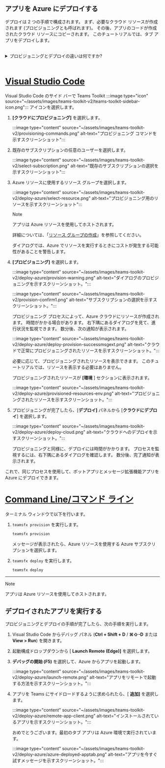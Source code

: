 ## <a name="deploy-your-app-to-azure"></a>アプリを Azure にデプロイする

デプロイは 2 つの手順で構成されます。 まず、必要なクラウド リソースが作成されます (プロビジョニングとも呼ばれます)。 その後、アプリのコードが作成されたクラウド リソースにコピーされます。 このチュートリアルでは、タブ アプリをデプロイします。
<br>
<br>
<details>
<summary>プロビジョニングとデプロイの違いは何ですか?</summary>
<br>
<b>プロビジョニング</b>手順では、アプリの Azure と Microsoft 365 にリソースが作成されますが、コード (HTML、CSS、JavaScript など) はリソースにコピーされません。 <b>[デプロイ]</b> ステップでは、プロビジョニング 手順中に作成したリソースにアプリのコードをコピーします。 新しいリソースをプロビジョニングせずに複数回デプロイするのが一般的です。 プロビジョニング手順は完了するまでに時間がかかる可能性があるため、デプロイ手順とは別です。
</details>
<br>

# <a name="visual-studio-code"></a>[Visual Studio Code](#tab/vscode)

Visual Studio Code のサイド バーで Teams Toolkit :::image type="icon" source="~/assets/images/teams-toolkit-v2/teams-toolkit-sidebar-icon.png"::: アイコンを選択します。

1. **[クラウドにプロビジョニング]** を選択します。

   :::image type="content" source="~/assets/images/teams-toolkit-v2/provisioning-commands.png" alt-text="プロビジョニング コマンドを示すスクリーンショット":::

1. 既存のサブスクリプションの任意のユーザーを選択します。

   :::image type="content" source="~/assets/images/teams-toolkit-v2/select-subscription.png" alt-text="既存のサブスクリプションの選択を示すスクリーンショット":::

1. Azure リソースに使用するリソース グループを選択します。

    :::image type="content" source="~/assets/images/teams-toolkit-v2/deploy-azure/select-resource.png" alt-text="プロビジョニング用のリソースを示すスクリーンショット":::

   > [!NOTE]
   > アプリは Azure リソースを使用してホストされます。
   >
   >詳細については、「[リソース グループの作成](/azure/azure-resource-manager/management/manage-resource-groups-portal.)」を参照してください。

    ダイアログでは、Azure でリソースを実行するときにコストが発生する可能性があることを警告します。

1. **[プロビジョニング]** を選択します。

   :::image type="content" source="~/assets/images/teams-toolkit-v2/deploy-azure/provision-warning.png" alt-text="ダイアログのプロビジョニングを示すスクリーンショット。":::

   :::image type="content" source="~/assets/images/teams-toolkit-v2/provision-confirm1.png" alt-text="サブスクリプションの選択を示すスクリーンショット。":::

   プロビジョニング プロセスによって、Azure クラウドにリソースが作成されます。 時間がかかる場合があります。 右下隅にあるダイアログを見て、進行状況を監視できます。 数分後、次の通知が表示されます。

   :::image type="content" source="~/assets/images/teams-toolkit-v2/deploy-azure/deploy-provision-successmsgext.png" alt-text="クラウドで正常にプロビジョニングされたリソースを示すスクリーンショット。":::

    必要に応じて、プロビジョニングされたリソースを表示できます。 このチュートリアルでは、リソースを表示する必要はありません。

    プロビジョニングされたリソースが **[環境** ] セクションに表示されます。

    :::image type="content" source="~/assets/images/teams-toolkit-v2/deploy-azure/provisioned-resources-env.png" alt-text="プロビジョニングされたリソースを示すスクリーンショット。":::

1. プロビジョニングが完了したら、[**デプロイ]** パネルから [**クラウドにデプロイ**] を選択します。

   :::image type="content" source="~/assets/images/teams-toolkit-v2/deploy-azure/deploy-cloud.png" alt-text="クラウドへのデプロイを示すスクリーンショット。":::

   プロビジョニングと同様に、デプロイには時間がかかります。 プロセスを監視するには、右下隅にあるダイアログを確認します。 数分後、完了通知が表示されます。

これで、同じプロセスを使用して、ボットアプリとメッセージ拡張機能アプリを Azure にデプロイできます。

# <a name="command-line"></a>[Command Line/コマンド ライン](#tab/cli)

ターミナル ウィンドウで以下を行います。

1. `teamsfx provision` を実行します。

   ``` bash
   teamsfx provision
   ```

   メッセージが表示されたら、Azure リソースを使用する Azure サブスクリプションを選択します。

1. `teamsfx deploy` を実行します。

   ``` bash
   teamsfx deploy
   ```

---

> [!NOTE]
> アプリは Azure リソースを使用してホストされます。

## <a name="run-the-deployed-app"></a>デプロイされたアプリを実行する

プロビジョニングとデプロイの手順が完了したら、次の手順を実行します。

1. Visual Studio Code からデバッグ パネル (**Ctrl + Shift + D** / **⌘⇧-D** または **View > Run**) を開きます。
1. 起動構成ドロップダウンから [ **Launch Remote (Edge)]** を選択します。
1. **デバッグの開始 (F5)** を選択して、Azure からアプリを起動します。

   :::image type="content" source="~/assets/images/teams-toolkit-v2/deploy-azure/launch-remote.png" alt-text="アプリをリモートで起動する方法を示すスクリーンショット。":::

1. アプリを Teams にサイドロードするように求められたら、[ **追加]** を選択します。

   :::image type="content" source="~/assets/images/teams-toolkit-v2/deploy-azure/remote-app-client.png" alt-text="インストールされているアプリを示すスクリーンショット。":::

    おめでとうございます。最初のタブ アプリは Azure 環境で実行されています。

   :::image type="content" source="~/assets/images/teams-toolkit-v2/deploy-azure/azure-deployed-apptab.png" alt-text="アプリを今すぐ試すメッセージを示すスクリーンショット。":::

